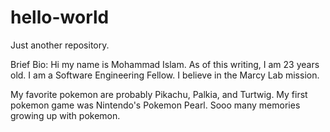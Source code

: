 # hello-world
Just another repository.

Brief Bio:
Hi my name is Mohammad Islam. 
As of this writing, I am 23 years old.
I am a Software Engineering Fellow.
I believe in the Marcy Lab mission.

My favorite pokemon are probably Pikachu, Palkia, and Turtwig. My first pokemon game was Nintendo's Pokemon Pearl. Sooo many memories growing up with pokemon. 
